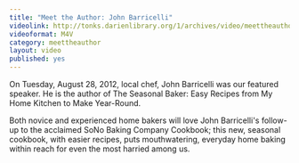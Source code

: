 ```yaml
---
title: "Meet the Author: John Barricelli"
videolink: http://tonks.darienlibrary.org/1/archives/video/meettheauthor/20120828_john_barricelli.m4v
videoformat: M4V
category: meettheauthor
layout: video
published: yes
---
```


On Tuesday, August 28, 2012, local chef, John Barricelli was our featured speaker. He is the author of The Seasonal Baker: Easy Recipes from My Home Kitchen to Make Year-Round.

Both novice and experienced home bakers will love John Barricelli's follow-up to the acclaimed SoNo Baking Company Cookbook; this new, seasonal cookbook, with easier recipes, puts mouthwatering, everyday home baking within reach for even the most harried among us.